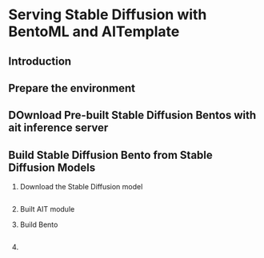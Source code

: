# Serving Stable Diffusion with BentoML and AITemplate

## Introduction


## Prepare the environment

## DOwnload Pre-built Stable Diffusion Bentos with ait inference server


## Build Stable Diffusion Bento from Stable Diffusion Models

1. Download the Stable Diffusion model

    ```bash
    ```


2. Built AIT module


3. Build Bento

    ```bash
    ```

4.